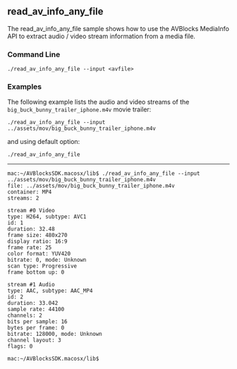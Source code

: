 ## read_av_info_any_file

The read_av_info_any_file sample shows how to use the AVBlocks MediaInfo API to extract audio / video stream information from a media file.   

### Command Line

	./read_av_info_any_file --input <avfile>
 
###	Examples

The following example lists the audio and video streams of the `big_buck_bunny_trailer_iphone.m4v` movie trailer:
	
	./read_av_info_any_file --input ../assets/mov/big_buck_bunny_trailer_iphone.m4v
	
and using default option:
	
	./read_av_info_any_file

***

	mac:~/AVBlocksSDK.macosx/lib$ ./read_av_info_any_file --input ../assets/mov/big_buck_bunny_trailer_iphone.m4v
    file: ../assets/mov/big_buck_bunny_trailer_iphone.m4v
    container: MP4
    streams: 2

    stream #0 Video
    type: H264, subtype: AVC1
    id: 1
    duration: 32.48
    frame size: 480x270
    display ratio: 16:9
    frame rate: 25
    color format: YUV420
    bitrate: 0, mode: Unknown
    scan type: Progressive
    frame bottom up: 0

    stream #1 Audio
    type: AAC, subtype: AAC_MP4
    id: 2
    duration: 33.042
    sample rate: 44100
    channels: 2
    bits per sample: 16
    bytes per frame: 0
    bitrate: 128000, mode: Unknown
    channel layout: 3
    flags: 0
	
	mac:~/AVBlocksSDK.macosx/lib$ 